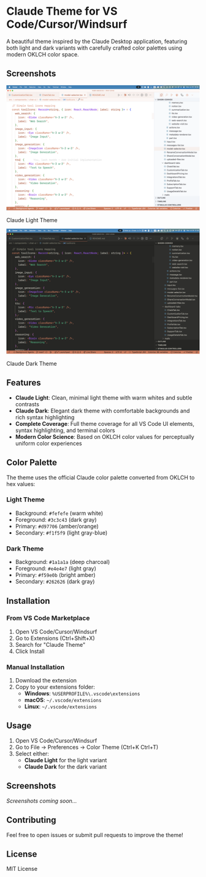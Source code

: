 # Claude Theme for VS Code/Cursor/Windsurf

A beautiful theme inspired by the Claude Desktop application, featuring both light and dark variants with carefully crafted color palettes using modern OKLCH color space.

## Screenshots

<div>
  <img src="https://github.com/FujiwaraChoki/claude-theme/blob/main/repo/light-theme.png" alt="Claude Light Theme" width="600">
  <p>Claude Light Theme</p>
  <img src="https://github.com/FujiwaraChoki/claude-theme/blob/main/repo/dark-theme.png" alt="Claude Dark Theme" width="600">
  <p>Claude Dark Theme</p>
</div>

## Features

- **Claude Light**: Clean, minimal light theme with warm whites and subtle contrasts
- **Claude Dark**: Elegant dark theme with comfortable backgrounds and rich syntax highlighting
- **Complete Coverage**: Full theme coverage for all VS Code UI elements, syntax highlighting, and terminal colors
- **Modern Color Science**: Based on OKLCH color values for perceptually uniform color experiences

## Color Palette

The theme uses the official Claude color palette converted from OKLCH to hex values:

### Light Theme
- Background: `#fefefe` (warm white)
- Foreground: `#3c3c43` (dark gray)
- Primary: `#d97706` (amber/orange)
- Secondary: `#f1f5f9` (light gray-blue)

### Dark Theme
- Background: `#1a1a1a` (deep charcoal)
- Foreground: `#e4e4e7` (light gray)
- Primary: `#f59e0b` (bright amber)
- Secondary: `#262626` (dark gray)

## Installation

### From VS Code Marketplace
1. Open VS Code/Cursor/Windsurf
2. Go to Extensions (Ctrl+Shift+X)
3. Search for "Claude Theme"
4. Click Install

### Manual Installation
1. Download the extension
2. Copy to your extensions folder:
   - **Windows**: `%USERPROFILE%\.vscode\extensions`
   - **macOS**: `~/.vscode/extensions`
   - **Linux**: `~/.vscode/extensions`

## Usage

1. Open VS Code/Cursor/Windsurf
2. Go to File → Preferences → Color Theme (Ctrl+K Ctrl+T)
3. Select either:
   - **Claude Light** for the light variant
   - **Claude Dark** for the dark variant

## Screenshots

*Screenshots coming soon...*

## Contributing

Feel free to open issues or submit pull requests to improve the theme!

## License

MIT License
